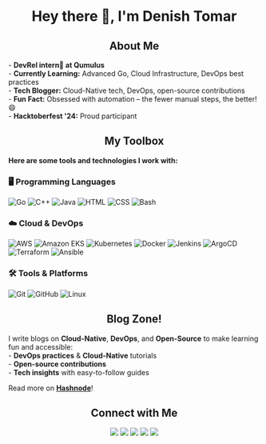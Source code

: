 <h1 align="center">Hey there 👋, I'm Denish Tomar</h1>

<h2 align="center"> About Me</h2>
<p>
   - <b>DevRel intern🥑 at Qumulus</b><br>
   - <b>Currently Learning:</b> Advanced Go, Cloud Infrastructure, DevOps best practices<br>
   - <b>Tech Blogger:</b> Cloud-Native tech, DevOps, open-source contributions<br>
   - <b>Fun Fact:</b> Obsessed with automation – the fewer manual steps, the better! 😄<br>
   - <b>Hacktoberfest '24:</b> Proud participant
</p>

<h2 align="center">My Toolbox</h2>
<p> <b> Here are some tools and technologies I work with: </b></p>

<h3>🖥️ Programming Languages</h3>
<p>
    <img src="https://img.shields.io/badge/Go-00ADD8?style=for-the-badge&logo=go&logoColor=white" alt="Go">
    <img src="https://img.shields.io/badge/C%2B%2B-00599C?style=for-the-badge&logo=c%2B%2B&logoColor=white" alt="C++">
    <img src="https://img.shields.io/badge/Java-007396?style=for-the-badge&logo=java&logoColor=white" alt="Java">
    <img src="https://img.shields.io/badge/HTML5-E34F26?style=for-the-badge&logo=html5&logoColor=white" alt="HTML">
    <img src="https://img.shields.io/badge/CSS3-1572B6?style=for-the-badge&logo=css3&logoColor=white" alt="CSS">
    <img src="https://img.shields.io/badge/Bash-4EAA25?style=for-the-badge&logo=gnubash&logoColor=white" alt="Bash">
</p>

<h3>☁️ Cloud & DevOps</h3>
<p>
    <img src="https://img.shields.io/badge/AWS-232F3E?style=for-the-badge&logo=amazon-aws&logoColor=white" alt="AWS">
    <img src="https://img.shields.io/badge/EKS-FF9900?style=for-the-badge&logo=amazon-eks&logoColor=white" alt="Amazon EKS">
    <img src="https://img.shields.io/badge/Kubernetes-326CE5?style=for-the-badge&logo=kubernetes&logoColor=white" alt="Kubernetes">
    <img src="https://img.shields.io/badge/Docker-2496ED?style=for-the-badge&logo=docker&logoColor=white" alt="Docker">
    <img src="https://img.shields.io/badge/Jenkins-D24939?style=for-the-badge&logo=jenkins&logoColor=white" alt="Jenkins">
    <img src="https://img.shields.io/badge/ArgoCD-FF5630?style=for-the-badge&logo=argo&logoColor=white" alt="ArgoCD">
    <img src="https://img.shields.io/badge/Terraform-623CE4?style=for-the-badge&logo=terraform&logoColor=white" alt="Terraform">
    <img src="https://img.shields.io/badge/Ansible-EE0000?style=for-the-badge&logo=ansible&logoColor=white" alt="Ansible">
</p>

<h3>🛠️ Tools & Platforms</h3>
<div>
    <img src="https://img.shields.io/badge/Git-F05032?style=for-the-badge&logo=git&logoColor=white" alt="Git">
    <img src="https://img.shields.io/badge/GitHub-181717?style=for-the-badge&logo=github&logoColor=white" alt="GitHub">
    <img src="https://img.shields.io/badge/Linux-FCC624?style=for-the-badge&logo=linux&logoColor=black" alt="Linux">
</div>

<h2 align="center">Blog Zone!</h2>
<p>
    I write blogs on <b>Cloud-Native</b>, <b>DevOps</b>, and <b>Open-Source</b> to make learning fun and accessible:<br>
    - <b>DevOps practices</b> & <b>Cloud-Native</b> tutorials<br>
    - <b>Open-source contributions</b><br>
    - <b>Tech insights</b> with easy-to-follow guides<br>
</p>

<p>Read more on <a href="https://denish.hashnode.dev"><b>Hashnode</b></a>!</p>

<h2 align="center">Connect with Me</h2>
<p align="center">
    <a href="https://github.com/Denish3436" target="_blank"><img src="https://img.shields.io/badge/-GitHub-333333?style=flat&logo=github" /></a>
    <a href="https://www.linkedin.com/in/denish-tomar-871354287" target="_blank"><img src="https://img.shields.io/badge/-LinkedIn-0077B5?style=flat&logo=linkedin" /></a>
    <a href="mailto:denishtomar3436@gmail.com" target="_blank"><img src="https://img.shields.io/badge/-Email-D14836?style=flat&logo=gmail&logoColor=white" /></a>
    <a href="https://denish.hashnode.dev/" target="_blank"><img src="https://img.shields.io/badge/-Hashnode-2962FF?style=flat&logo=hashnode&logoColor=white" /></a>
    <a href="https://x.com/Denish3436" target="_blank"><img src="https://img.shields.io/badge/-Twitter-1DA1F2?style=flat&logo=twitter&logoColor=white" /></a>
</p>
